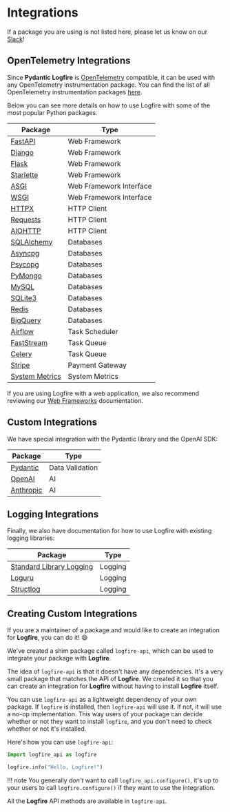 # Integrations

If a package you are using is not listed here, please let us know on our [Slack][slack]!

## OpenTelemetry Integrations

Since **Pydantic Logfire** is [OpenTelemetry][opentelemetry] compatible, it can be used with any OpenTelemetry
instrumentation package. You can find the list of all OpenTelemetry instrumentation packages
[here](https://opentelemetry-python-contrib.readthedocs.io/en/latest/).

Below you can see more details on how to use Logfire with some of the most popular Python packages.

| Package                                  | Type                    |
|------------------------------------------|-------------------------|
| [FastAPI](web-frameworks/fastapi.md)     | Web Framework           |
| [Django](web-frameworks/django.md)       | Web Framework           |
| [Flask](web-frameworks/flask.md)         | Web Framework           |
| [Starlette](web-frameworks/starlette.md) | Web Framework           |
| [ASGI](web-frameworks/asgi.md)           | Web Framework Interface |
| [WSGI](web-frameworks/wsgi.md)           | Web Framework Interface |
| [HTTPX](http-clients/httpx.md)           | HTTP Client             |
| [Requests](http-clients/requests.md)     | HTTP Client             |
| [AIOHTTP](http-clients/aiohttp.md)       | HTTP Client             |
| [SQLAlchemy](databases/sqlalchemy.md)    | Databases               |
| [Asyncpg](databases/asyncpg.md)          | Databases               |
| [Psycopg](databases/psycopg.md)          | Databases               |
| [PyMongo](databases/pymongo.md)          | Databases               |
| [MySQL](databases/mysql.md)              | Databases               |
| [SQLite3](databases/sqlite3.md)          | Databases               |
| [Redis](databases/redis.md)              | Databases               |
| [BigQuery](databases/bigquery.md)        | Databases               |
| [Airflow](event-streams/airflow.md)      | Task Scheduler          |
| [FastStream](event-streams/faststream.md)| Task Queue              |
| [Celery](event-streams/celery.md)        | Task Queue              |
| [Stripe](stripe.md)                      | Payment Gateway         |
| [System Metrics](system-metrics.md)      | System Metrics          |

If you are using Logfire with a web application, we also recommend reviewing
our [Web Frameworks](web-frameworks/index.md)
documentation.

## Custom Integrations

We have special integration with the Pydantic library and the OpenAI SDK:

| Package                        | Type            |
|--------------------------------|-----------------|
| [Pydantic](pydantic.md)        | Data Validation |
| [OpenAI](llms/openai.md)       | AI              |
| [Anthropic](llms/anthropic.md) | AI              |

## Logging Integrations

Finally, we also have documentation for how to use Logfire with existing logging libraries:

| Package                                | Type    |
|----------------------------------------|---------|
| [Standard Library Logging](logging.md) | Logging |
| [Loguru](loguru.md)                    | Logging |
| [Structlog](structlog.md)              | Logging |

[slack]: https://join.slack.com/t/pydanticlogfire/shared_invite/zt-2war8jrjq-w_nWG6ZX7Zm~gnzY7cXSog
[opentelemetry]: https://opentelemetry.io/

## Creating Custom Integrations

If you are a maintainer of a package and would like to create an integration for **Logfire**, you can do it! :smile:

We've created a shim package called `logfire-api`, which can be used to integrate your package with **Logfire**.

The idea of `logfire-api` is that it doesn't have any dependencies. It's a very small package that matches the API of **Logfire**.
We created it so that you can create an integration for **Logfire** without having to install **Logfire** itself.

You can use `logfire-api` as a lightweight dependency of your own package.
If `logfire` is installed, then `logfire-api` will use it. If not, it will use a no-op implementation.
This way users of your package can decide whether or not they want to install `logfire`, and you don't need to
check whether or not it's installed.

Here's how you can use `logfire-api`:

```python
import logfire_api as logfire

logfire.info("Hello, Logfire!")
```

!!! note
    You generally *don't* want to call `logfire_api.configure()`, it's up to your users to call
    `logfire.configure()` if they want to use the integration.

All the **Logfire** API methods are available in `logfire-api`.
